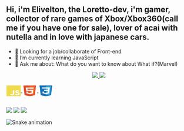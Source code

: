 ## Hi, i'm Elivelton, the Loretto-dev, i'm gamer, collector of rare games of Xbox/Xbox360(call me if you have one for sale), lover of acai with nutella and in love with japanese cars.
- 🔭 Looking for a job/collaborate of Front-end
- 🌱 I’m currently learning JavaScript
- 💬 Ask me about: What do you want to know about What if?(Marvel)

<div align="center">
  <a href="https://github.com/Loretto-dev">
  <img height="180em" src="https://github-readme-stats.vercel.app/api?username=Loretto-dev&show_icons=false&theme=dark&include_all_commits=true&count_private=true"/>
  <img height="180em" src="https://github-readme-stats.vercel.app/api/top-langs/?username=Loretto-dev&layout=compact&langs_count=7&theme=dark"/>
</div>
<div style="display: inline_block"><br>
  <img align="center" alt="Loretto-Js" height="30" width="40" src="https://raw.githubusercontent.com/devicons/devicon/master/icons/javascript/javascript-plain.svg">
  <img align="center" alt="Loretto-HTML" height="30" width="40" src="https://raw.githubusercontent.com/devicons/devicon/master/icons/html5/html5-original.svg">
  <img align="center" alt="Loretto-CSS" height="30" width="40" src="https://raw.githubusercontent.com/devicons/devicon/master/icons/css3/css3-original.svg">
</div>
  
  ##
 
<div> 
  <a href="https://www.instagram.com/eliveltonalves" target="_blank"><img src="https://img.shields.io/badge/-Instagram-%23E4405F?style=for-the-badge&logo=instagram&logoColor=white" target="_blank"></a>
 <a href="https://discord.gg/pDbY76q8Qf" target="_blank"><img src="https://img.shields.io/badge/Discord-7289DA?style=for-the-badge&logo=discord&logoColor=white" target="_blank"></a> 
  <a href="https://www.linkedin.com/in/elivelton-a-viveiro/" target="_blank"><img src="https://img.shields.io/badge/-LinkedIn-%230077B5?style=for-the-badge&logo=linkedin&logoColor=white" target="_blank"></a> 
 
  ![Snake animation](https://github.com/rafaballerini/Loretto-dev/blob/output/github-contribution-grid-snake.svg)
 
</div>
